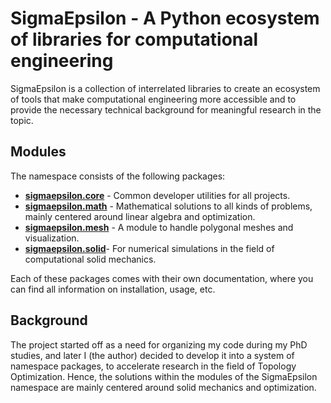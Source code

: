# **SigmaEpsilon** - A Python ecosystem of libraries for computational engineering

SigmaEpsilon is a collection of interrelated libraries to create an ecosystem of tools that make computational engineering more accessible and to provide the necessary technical background for meaningful research in the topic.

## Modules

The namespace consists of the following packages:

- [**sigmaepsilon.core**](https://github.com/sigma-epsilon/sigmaepsilon.core) - Common developer utilities for all projects.
- [**sigmaepsilon.math**](https://github.com/sigma-epsilon/sigmaepsilon.math) - Mathematical solutions to all kinds of problems, mainly centered around linear algebra and optimization.
- [**sigmaepsilon.mesh**](https://github.com/sigma-epsilon/sigmaepsilon.mesh) - A module to handle polygonal meshes and visualization.
- [**sigmaepsilon.solid**](https://github.com/sigma-epsilon/sigmaepsilon.solid)- For numerical simulations in the field of computational solid mechanics.

Each of these packages comes with their own documentation, where you can find all information on installation, usage, etc.

## Background

The project started off as a need for organizing my code during my PhD studies, and later I (the author) decided to develop it into a system of namespace packages, to accelerate research in the field of Topology Optimization. Hence, the solutions within the modules of the SigmaEpsilon namespace are mainly centered around solid mechanics and optimization.
